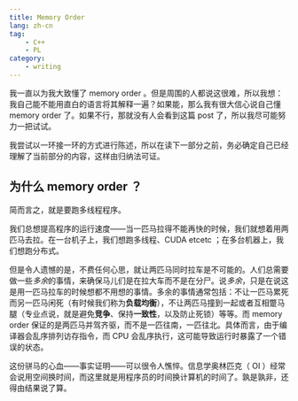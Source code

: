 ```yaml
---
title: Memory Order
lang: zh-cn
tag:
    - C++
    - PL
category:
    - writing
---
```


我一直以为我大致懂了 memory order 。但是周围的人都说这很难，所以我想：我自己能不能用直白的语言将其解释一遍？如果能，那么我有很大信心说自己懂 memory order 了。如果不行，那就没有人会看到这篇 post 了，所以我尽可能努力一把试试。

我尝试以一环接一环的方式进行陈述，所以在读下一部分之前，务必确定自己已经理解了当前部分的内容，这样由归纳法可证。

## 为什么 memory order ？

简而言之，就是要跑多线程程序。

我们总想提高程序的运行速度——当一匹马拉得不能再快的时候，我们就想着用两匹马去拉。在一台机子上，我们想跑多线程、CUDA etcetc ；在多台机器上，我们想跑分布式。

但是令人遗憾的是，不费任何心思，就让两匹马同时拉车是不可能的。人们总需要做一些*多余*的事情，来确保马儿们是在拉大车而不是在分尸。说*多余*，只是在说这是用一匹马拉车的时候想都不用想的事情。多余的事情通常包括：不让一匹马累死而另一匹马闲死（有时候我们称为**负载均衡**），不让两匹马撞到一起或者互相蹩马腿（专业点说，就是避免**竞争**、保持**一致性**，以及防止死锁）等等。而 memory order 保证的是两匹马并驾齐驱，而不是一匹往南，一匹往北。具体而言，由于编译器会乱序排列访存指令，而 CPU 会乱序执行，这可能导致运行时暴露了一个错误的状态。

这份骈马的心血——事实证明——可以很令人憔悴。信息学奥林匹克（ OI ）经常会说用空间换时间，而这里就是用程序员的时间换计算机的时间了。孰是孰非，还得由结果说了算。

